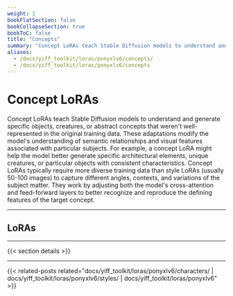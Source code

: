 ```yaml
---
weight: 1
bookFlatSection: false
bookCollapseSection: true
bookToC: false
title: "Concepts"
summary: "Concept LoRAs teach Stable Diffusion models to understand and generate specific objects, creatures, or abstract concepts that weren't well-represented in the original training data. These adaptations modify the model's understanding of semantic relationships and visual features associated with particular subjects. For example, a concept LoRA might help the model better generate specific architectural elements, unique creatures, or particular objects with consistent characteristics. Concept LoRAs typically require more diverse training data than style LoRAs (usually 50-100 images) to capture different angles, contexts, and variations of the subject matter. They work by adjusting both the model's cross-attention and feed-forward layers to better recognize and reproduce the defining features of the target concept."
aliases:
  - /docs/yiff_toolkit/loras/ponyxlv6/concepts/
  - /docs/yiff_toolkit/loras/ponyxlv6/concepts
---
```


<!--markdownlint-disable MD025 -->

# Concept LoRAs

Concept LoRAs teach Stable Diffusion models to understand and generate specific objects, creatures, or abstract concepts that weren't well-represented in the original training data. These adaptations modify the model's understanding of semantic relationships and visual features associated with particular subjects. For example, a concept LoRA might help the model better generate specific architectural elements, unique creatures, or particular objects with consistent characteristics. Concept LoRAs typically require more diverse training data than style LoRAs (usually 50-100 images) to capture different angles, contexts, and variations of the subject matter. They work by adjusting both the model's cross-attention and feed-forward layers to better recognize and reproduce the defining features of the target concept.

---

## LoRAs

---

{{< section details >}}

---

<!--
HUGO_SEARCH_EXCLUDE_START
-->
{{< related-posts related="docs/yiff_toolkit/loras/ponyxlv6/characters/ | docs/yiff_toolkit/loras/ponyxlv6/styles/ | docs/yiff_toolkit/loras/ponyxlv6" >}}
<!--
HUGO_SEARCH_EXCLUDE_END
-->
